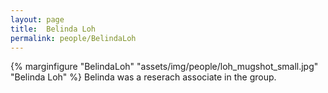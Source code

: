 ```yaml
---
layout: page
title:  Belinda Loh
permalink: people/BelindaLoh
---
```

{% marginfigure "BelindaLoh" "assets/img/people/loh_mugshot_small.jpg" "Belinda Loh" %}
Belinda was a reserach associate in the group.
